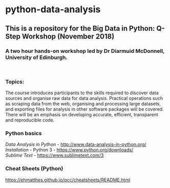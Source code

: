 # python-data-analysis

## This is a repository for the Big Data in Python: Q-Step Workshop (November 2018)

### A two hour hands-on workshop led by Dr Diarmuid McDonnell, University of Edinburgh.

<br>

### Topics: 

The course introduces participants to the skills required to discover data sources and organise raw data for data analysis. Practical operations such as scraping data from the web, organising and processing large datasets, and exporting files for analysis in other software packages will be covered. There will be an emphasis on developing accurate, efficient, transparent and reproducible code.

### Python basics

_Data Analysis in Python_ - http://www.data-analysis-in-python.org/
_Installation_ - Python 3 - https://www.python.org/downloads/   
_Sublime Text_ - https://www.sublimetext.com/3

### Cheat Sheets (Python)

https://ehmatthes.github.io/pcc/cheatsheets/README.html
